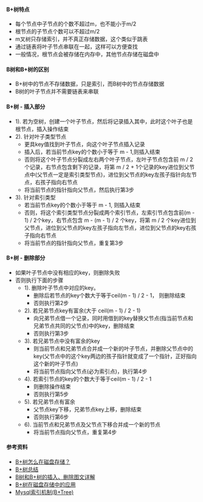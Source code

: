 #### B+树特点
- 每个节点中子节点的个数不超过m，也不能小于m/2
- 根节点的子节点个数可以不超过m/2
- m叉树只存储索引，并不真正存储数据，这个类似于跳表
- 通过链表将叶子节点串联在一起，这样可以方便查找
- 一般情况，根节点会被存储在内存中，其他节点存储在磁盘中

#### B树和B+树的区别
- B+树中的节点不存储数据，只是索引，而B树中的节点存储数据
- B树的叶子节点并不需要链表来串联

#### B+树 - 插入部分
- 1). 若为空树，创建一个叶子节点，然后将记录插入其中，此时这个叶子也是根节点，插入操作结束
- 2). 针对叶子类型节点
  - 更具key值找到叶子节点，向这个叶子节点插入记录
  - 插入后，若当前节点key的个数小于等于 m - 1,则插入结束
  - 否则将这个叶子节点分裂成左右两个叶子节点，左叶子节点包含前 m / 2个记录，右节点包含剩下的记录，将第 m / 2 + 1个记录的key进位到父节点中(父节点一定是索引类型节点)，进位到父节点的key左孩子指针向左节点，右孩子指向右节点
  - 将当前节点的指针指向父节点，然后执行第3步
- 3). 针对索引类型
  - 若当前节点key的个数小于等于 m - 1, 则插入结束
  - 否则，将这个索引类型节点分裂成两个索引节点，左索引节点包含前(m - 1) / 2个key，右节点包含 m - (m - 1) / 2 个key，将第 m / 2 个key进位到父节点，进位到父节点的key左孩子指向左节点，进位到父节点的key右孩子指向右节点
  - 将当前节点的指针指向父节点，重复第3步

#### B+树 - 删除部分
- 如果叶子节点中没有相应的key，则删除失败
- 否则执行下面的步骤
  - 1). 删除叶子节点中对应的key。
    - 删除后若节点的key个数大于等于ceil(m - 1) / 2 - 1， 则删除结束
    - 否则执行第2步
  - 2). 若兄弟节点key有富余(大于 ceil(m - 1) / 2 - 1)
    - 向兄弟节点借一个记录，同时用借到的key替换父节点(指当前节点和兄弟节点共同的父节点)中的key，删除结束
    - 否则执行第3步
  - 3). 若兄弟节点中没有富余的key
    - 则当前节点和兄弟节点合并成一个新的叶子节点，并删除父节点中的key(父节点中的这个key两边的孩子指针就变成了一个指针，正好指向这个新的叶子节点)
    - 将当前节点指向父节点(必为索引点)，执行第4步
  - 4). 若索引节点的key的个数大于等于ceil(m - 1) / 2 - 1
    - 则删除操作结束
    - 否则执行第5步
  - 5). 若兄弟节点有富余
    - 父节点key下移，兄弟节点key上移，删除结束
    - 否则执行第6步
  - 6). 当前节点和兄弟节点及父节点下移合并成一个新的节点
    - 将当前节点指向父节点，重复第4步

#### 参考资料
- [B+树怎么在磁盘存储？](https://www.zhihu.com/question/269033066)
- [B+树总结](https://www.jianshu.com/p/71700a464e97)
- [B树和B+树的插入、删除图文详解](https://www.cnblogs.com/nullzx/p/8729425.html)
- [B+树在磁盘存储中的应用](https://www.cnblogs.com/nullzx/p/8978177.html)
- [Mysql索引机制(B+Tree)](https://www.cnblogs.com/wuzhenzhao/p/10341114.html)